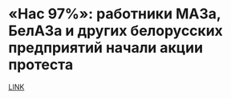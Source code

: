# «Нас 97%»: работники МАЗа, БелАЗа и других белорусских предприятий начали акции протеста



[LINK](https://varlamov.ru/3994010.html)